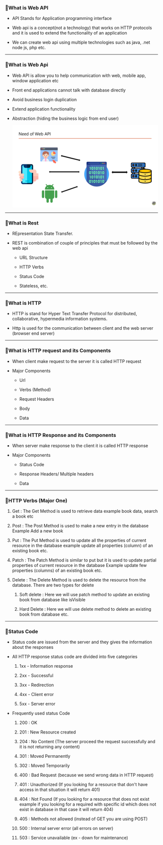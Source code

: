 ### 📘What is Web API

* API Stands for Application programming interface

* Web api is a concept(not a technology) that works on HTTP protocols and it is used to extend the functionality of an application

* We can create web api using multiple technologies such as java, .net node js, php etc.

---
### 📘What is Web Api

* Web API is allow you to help communication with web, mobile app, window application  etc

* Front end applications cannot talk with database directly

* Avoid business login duplication

* Extend application functionality

* Abstraction (hiding the business logic from end user)

    ![web-api](./images/web-api.png)

---
### 📘What is Rest

* REpresentation State Transfer.

* REST is combination of couple of principles that must be followed by the web api

    * URL Structure

    * HTTP Verbs

    * Status Code

    * Stateless, etc.

---
### 📘What is HTTP

* HTTP is stand for Hyper Text Transfer Protocol for distributed, collaborative, hypermedia information systems.

* Http is used for the communication between client and the web server (browser end server)

---
### 📘What is HTTP request and its Components

* When client make request to the server it is called HTTP request

* Major Components

  * Url

  * Verbs (Method)

  * Request Headers

  * Body

  * Data

---
### 📘What is HTTP Response and its Components

* When server make response to the client it is called HTTP response

* Major Components

  * Status Code

  * Response Headers/ Multiple headers

  * Data

---
### 📘HTTP Verbs (Major One)

1. Get : The Get Method is used to retrieve data example book data, search a book etc

2. Post : The Post Method is used to make a new entry in the database Example Add a new book

3. Put :  The Put Method is used to update all the properties of current resource in the database example update all properties (column) of an existing book etc.

4. Patch : The Patch Method is similar to put but it is used to update partial properties of current resource in the database Example update few properties (columns) of an existing book etc.

5. Delete : The Delete Method is used to delete the resource from the database. There are two types for delete

   1. Soft delete : Here we will use patch method to update an existing book from database like isVisible

   2. Hard Delete : Here we will use delete method to delete an existing book from database etc.

---
### 📘Status Code

* Status code are issued from the server and they gives the information about the responses

* All HTTP response status code are divided into five categories

  1. 1xx - Information response

  2. 2xx - Successful

  3. 3xx - Redirection

  4. 4xx - Client error

  5. 5xx - Server error

* Frequently used status Code

  1. 200 : OK

  2. 201 : New Resource created

  3. 204 : No Content (The server proceed the request successfully and it is not returning any content)

  4. 301 : Moved Permanently

  5. 302 : Moved Temporarily

  6. 400 : Bad Request (because we send wrong data in HTTP request)

  7. 401 : Unauthorized (If you looking for a resource that don't have access in that situation it will return 401)

  8. 404 : Not Found (If you looking for a resource that does not exist example if you looking for a required with specific id which does not exist in database in that case it will return 404)

  9. 405 : Methods not allowed (instead of GET you are using POST)

  10. 500 : Internal server error (all errors on server)

  11. 503 : Service unavailable (ex - down for maintenance)